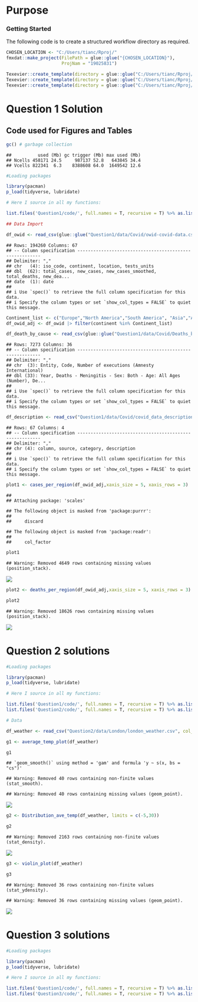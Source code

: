 # Purpose

### Getting Started

The following code is to create a structured workflow directory as
required.

``` r
CHOSEN_LOCATION <- "C:/Users/tianc/Rproj/"
fmxdat::make_project(FilePath = glue::glue("{CHOSEN_LOCATION}"), 
                     ProjNam = "19025831")

Texevier::create_template(directory = glue::glue("C:/Users/tianc/Rproj/19025831/"), template_name = "Question1", open_project = F)
Texevier::create_template(directory = glue::glue("C:/Users/tianc/Rproj/19025831/"), template_name = "Question2", open_project = F)
Texevier::create_template(directory = glue::glue("C:/Users/tianc/Rproj/19025831/"), template_name = "Question3", open_project = F)
```

# Question 1 Solution

## Code used for Figures and Tables

``` r
gc() # garbage collection 
```

    ##          used (Mb) gc trigger (Mb) max used (Mb)
    ## Ncells 458171 24.5     987137 52.8   643845 34.4
    ## Vcells 822341  6.3    8388608 64.0  1649542 12.6

``` r
#Loading packages

library(pacman)
p_load(tidyverse, lubridate)

# Here I source in all my functions:

list.files('Question1/code/', full.names = T, recursive = T) %>% as.list() %>% walk(~source(.))

## Data Import

df_owid <- read_csv(glue::glue("Question1/data/Covid/owid-covid-data.csv"))
```

    ## Rows: 194260 Columns: 67
    ## -- Column specification --------------------------------------------------------
    ## Delimiter: ","
    ## chr   (4): iso_code, continent, location, tests_units
    ## dbl  (62): total_cases, new_cases, new_cases_smoothed, total_deaths, new_dea...
    ## date  (1): date
    ## 
    ## i Use `spec()` to retrieve the full column specification for this data.
    ## i Specify the column types or set `show_col_types = FALSE` to quiet this message.

``` r
Continent_list <- c("Europe","North America","South America", "Asia","Africa")
df_owid_adj <- df_owid |> filter(continent %in% Continent_list)

df_death_by_cause <- read_csv(glue::glue("Question1/data/Covid/Deaths_by_cause.csv")) #see if there is a cleaner way
```

    ## Rows: 7273 Columns: 36
    ## -- Column specification --------------------------------------------------------
    ## Delimiter: ","
    ## chr  (3): Entity, Code, Number of executions (Amnesty International)
    ## dbl (33): Year, Deaths - Meningitis - Sex: Both - Age: All Ages (Number), De...
    ## 
    ## i Use `spec()` to retrieve the full column specification for this data.
    ## i Specify the column types or set `show_col_types = FALSE` to quiet this message.

``` r
df_description <- read_csv("Question1/data/Covid/covid_data_description.csv")
```

    ## Rows: 67 Columns: 4
    ## -- Column specification --------------------------------------------------------
    ## Delimiter: ","
    ## chr (4): column, source, category, description
    ## 
    ## i Use `spec()` to retrieve the full column specification for this data.
    ## i Specify the column types or set `show_col_types = FALSE` to quiet this message.

``` r
plot1 <- cases_per_region(df_owid_adj,xaxis_size = 5, xaxis_rows = 3)
```

    ## 
    ## Attaching package: 'scales'

    ## The following object is masked from 'package:purrr':
    ## 
    ##     discard

    ## The following object is masked from 'package:readr':
    ## 
    ##     col_factor

``` r
plot1
```

    ## Warning: Removed 4649 rows containing missing values (position_stack).

![](README_files/figure-markdown_github/unnamed-chunk-3-1.png)

``` r
plot2 <- deaths_per_region(df_owid_adj,xaxis_size = 5, xaxis_rows = 3)

plot2
```

    ## Warning: Removed 18626 rows containing missing values (position_stack).

![](README_files/figure-markdown_github/unnamed-chunk-4-1.png)

# Question 2 solutions

``` r
#Loading packages

library(pacman)
p_load(tidyverse, lubridate)

# Here I source in all my functions:

list.files('Question1/code/', full.names = T, recursive = T) %>% as.list() %>% walk(~source(.))
list.files('Question2/code/', full.names = T, recursive = T) %>% as.list() %>% walk(~source(.))

# Data

df_weather <- read_csv("Question2/data/London/london_weather.csv", col_types = cols(date = col_date(format = "%Y%m%d")))
```

``` r
g1 <- average_temp_plot(df_weather)

g1
```

    ## `geom_smooth()` using method = 'gam' and formula 'y ~ s(x, bs = "cs")'

    ## Warning: Removed 40 rows containing non-finite values (stat_smooth).

    ## Warning: Removed 40 rows containing missing values (geom_point).

![](README_files/figure-markdown_github/unnamed-chunk-6-1.png)

``` r
g2 <- Distribution_ave_temp(df_weather, limits = c(-5,30))

g2
```

    ## Warning: Removed 2163 rows containing non-finite values (stat_density).

![](README_files/figure-markdown_github/unnamed-chunk-7-1.png)

``` r
g3 <- violin_plot(df_weather)

g3
```

    ## Warning: Removed 36 rows containing non-finite values (stat_ydensity).

    ## Warning: Removed 36 rows containing missing values (geom_point).

![](README_files/figure-markdown_github/unnamed-chunk-8-1.png)

# Question 3 solutions

``` r
#Loading packages

library(pacman)
p_load(tidyverse, lubridate)

# Here I source in all my functions:

list.files('Question1/code/', full.names = T, recursive = T) %>% as.list() %>% walk(~source(.))
list.files('Question3/code/', full.names = T, recursive = T) %>% as.list() %>% walk(~source(.))
```
